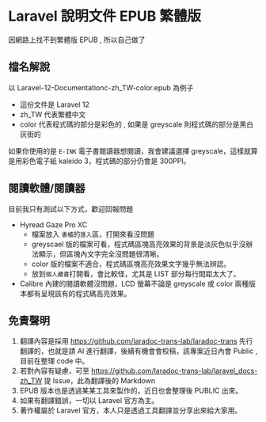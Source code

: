 # Laravel 說明文件 EPUB 繁體版

因網路上找不到繁體版 EPUB , 所以自己做了

## 檔名解說

以 Laravel-12-Documentationc-zh_TW-color.epub 為例子

- 這份文件是 Laravel 12
- zh_TW 代表繁體中文
- color 代表程式碼的部分是彩色的 , 如果是 greyscale 則程式碼的部分是黑白灰街的

如果你使用的是 `E-INK` 電子書閱讀器想閱讀，我會建議選擇 greyscale，這樣就算是用彩色電子紙 kaleido 3，程式碼的部分仍會是 300PPI。

## 閱讀軟體/閱讀器

目前我只有測試以下方式，歡迎回報問題
* Hyread Gaze Pro XC
  * 檔案放入 `書櫃`的`匯入`區，打開來看沒問題
  * greyscael 版的檔案可看，程式碼區塊高亮效果的背景是淡灰色似乎沒辦法顯示，但區塊內文字完全沒問題很清晰。
  * color 版的檔案不適合，程式碼區塊高亮效果文字幾乎無法辨認。
  * 放到`個人藏書`打開看，會比較怪，尤其是 LIST 部分每行間距太大了。
* Calibre 內建的閱讀軟體沒問題，LCD 螢幕不論是 greyscale 或 color 兩種版本都有呈現該有的程式碼高亮效果。

## 免責聲明

1. 翻譯內容是採用 https://github.com/laradoc-trans-lab/laradoc-trans 先行翻譯的，也就是請 AI 進行翻譯，後續有機會會校稿，該專案近日內會 Public , 目前在整理 code 中。
2. 若對內容有疑慮，可至 https://github.com/laradoc-trans-lab/laravel_docs-zh_TW 提 Issue，此為翻譯後的 Markdown
3. EPUB 版本也是透過某某工具來製作的，近日也會整理後 PUBLIC 出來。
4. 如果有翻譯錯誤，一切以 Laravel 官方為主。
5. 著作權屬於 Laravel 官方，本人只是透過工具翻譯並分享出來給大家用。
